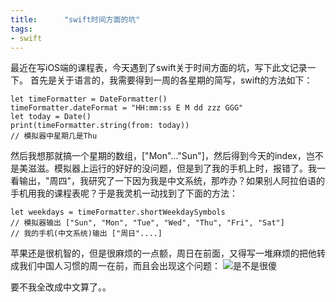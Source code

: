 ```yaml
---
title:      "swift时间方面的坑"
tags:
- swift
---
```


最近在写iOS端的课程表，今天遇到了swift关于时间方面的坑，写下此文记录一下。
首先是关于语言的，我需要得到一周的各星期的简写，swift的方法如下：
    
    let timeFormatter = DateFormatter()
    timeFormatter.dateFormat = "HH:mm:ss E M dd zzz GGG"
    let today = Date()
    print(timeFormatter.string(from: today))
    // 模拟器中星期几是Thu

然后我想那就搞一个星期的数组，["Mon"..."Sun"]，然后得到今天的index，岂不是美滋滋。模拟器上运行的好好的没问题，但是到了我的手机上时，报错了。我一看输出，"周四"，我研究了一下因为我是中文系统，那咋办？如果别人阿拉伯语的手机用我的课程表呢？于是我灵机一动找到了下面的方法：

    let weekdays = timeFormatter.shortWeekdaySymbols
    // 模拟器输出 ["Sun", "Mon", "Tue", "Wed", "Thu", "Fri", "Sat"]
    // 我的手机(中文系统)输出 ["周日"....]

苹果还是很机智的，但是很麻烦的一点额，周日在前面，又得写一堆麻烦的把他转成我们中国人习惯的周一在前，而且会出现这个问题：
![是不是很傻][1]


  [1]: cflelf.github.io/assets/images/blogs/1.jpg
要不我全改成中文算了。。